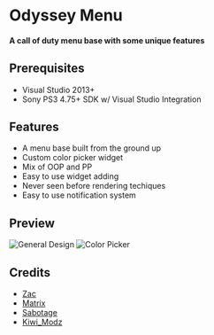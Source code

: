 # Odyssey Menu
#### A call of duty menu base with some unique features

## Prerequisites
- Visual Studio 2013+
- Sony PS3 4.75+ SDK w/ Visual Studio Integration

## Features
- A menu base built from the ground up
- Custom color picker widget
- Mix of OOP and PP
- Easy to use widget adding
- Never seen before rendering techiques
- Easy to use notification system

## Preview
![General Design](https://i.imgur.com/UT2LZcO.jpeg)
![Color Picker](https://i.imgur.com/J2P5A0D.jpeg)

## Credits
- [Zac](https://github.com/Execcl)
- [Matrix](https://github.com/skiff)
- [Sabotage](https://github.com/egatobaS)
- [Kiwi_Modz](https://www.youtube.com/c/kiwimodz)
